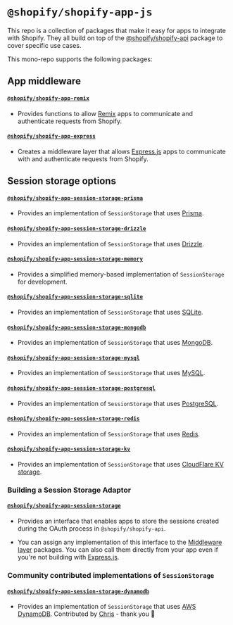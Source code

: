 # `@shopify/shopify-app-js`

This repo is a collection of packages that make it easy for apps to integrate with Shopify.
They all build on top of the [@shopify/shopify-api](https://github.com/Shopify/shopify-api-js) package to cover specific use cases.

This mono-repo supports the following packages:

## App middleware

#### [`@shopify/shopify-app-remix`](./packages/shopify-app-remix)

- Provides functions to allow [Remix](https://remix.run) apps to communicate and authenticate requests from Shopify.

#### [`@shopify/shopify-app-express`](./packages/shopify-app-express)

- Creates a middleware layer that allows [Express.js](https://expressjs.com) apps to communicate with and authenticate requests from Shopify.

## Session storage options

#### [`@shopify/shopify-app-session-storage-prisma`](./packages/shopify-app-session-storage-prisma)

- Provides an implementation of `SessionStorage` that uses [Prisma](https://www.prisma.io/).

#### [`@shopify/shopify-app-session-storage-drizzle`](./packages/shopify-app-session-storage-drizzle)

- Provides an implementation of `SessionStorage` that uses [Drizzle](https://orm.drizzle.team/).

#### [`@shopify/shopify-app-session-storage-memory`](./packages/shopify-app-session-storage-memory)

- Provides a simplified memory-based implementation of `SessionStorage` for development.

#### [`@shopify/shopify-app-session-storage-sqlite`](./packages/shopify-app-session-storage-sqlite)

- Provides an implementation of `SessionStorage` that uses [SQLite](https://www.sqlite.org).

#### [`@shopify/shopify-app-session-storage-mongodb`](./packages/shopify-app-session-storage-mongodb)

- Provides an implementation of `SessionStorage` that uses [MongoDB](https://www.mongodb.com/home).

#### [`@shopify/shopify-app-session-storage-mysql`](./packages/shopify-app-session-storage-mysql)

- Provides an implementation of `SessionStorage` that uses [MySQL](https://www.mysql.com).

#### [`@shopify/shopify-app-session-storage-postgresql`](./packages/shopify-app-session-storage-postgresql)

- Provides an implementation of `SessionStorage` that uses [PostgreSQL](https://www.postgresql.org).

#### [`@shopify/shopify-app-session-storage-redis`](./packages/shopify-app-session-storage-redis)

- Provides an implementation of `SessionStorage` that uses [Redis](https://redis.io).

#### [`@shopify/shopify-app-session-storage-kv`](./packages/shopify-app-session-storage-kv)

- Provides an implementation of `SessionStorage` that uses [CloudFlare KV storage](https://www.cloudflare.com/products/workers-kv).

### Building a Session Storage Adaptor

#### [`@shopify/shopify-app-session-storage`](./packages/shopify-app-session-storage)

- Provides an interface that enables apps to store the sessions created during the OAuth process in `@shopify/shopify-api`.

- You can assign any implementation of this interface to the [Middleware layer](#app-middleware) packages. You can also call them directly from your app even if you're not building with [Express.js](https://expressjs.com).

### Community contributed implementations of `SessionStorage`

#### [`@shopify/shopify-app-session-storage-dynamodb`](./packages/shopify-app-session-storage-dynamodb)

- Provides an implementation of `SessionStorage` that uses [AWS DynamoDB](https://aws.amazon.com/dynamodb/). Contributed by [Chris](https://github.com/zirkelc) - thank you :clap:
